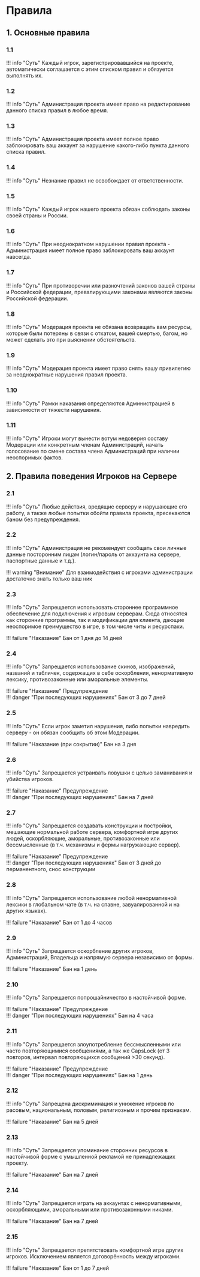 # Правила

## 1. Основные правила

### 1.1
!!! info "Суть"
    Каждый игрок, зарегистрировавшийся на проекте, автоматически соглашается с этим списком правил и обязуется выполнять их.

### 1.2
!!! info "Суть"
    Администрация проекта имеет право на редактирование данного списка правил в любое время.

### 1.3
!!! info "Суть"
    Администрация проекта имеет полное право заблокировать ваш аккаунт за нарушение какого-либо пункта данного списка правил.

### 1.4
!!! info "Суть"
    Незнание правил не освобождает от ответственности.

### 1.5
!!! info "Суть"
    Каждый игрок нашего проекта обязан соблюдать законы своей страны и России.

### 1.6
!!! info "Суть"
    При неоднократном нарушении правил проекта - Администрация имеет полное право заблокировать ваш аккаунт навсегда.

### 1.7
!!! info "Суть"
    При противоречии или разночтений законов вашей страны и Российской федерации, превалирующими законами являются законы Российской федерации.

### 1.8
!!! info "Суть"
    Модерация проекта не обязана возвращать вам ресурсы, которые были потеряны в связи с откатом, вашей смертью, багом, но может сделать это при выяснении обстоятельств.

### 1.9
!!! info "Суть"
    Модерация проекта имеет право снять вашу привилегию за неоднократные нарушения правил проекта.

### 1.10
!!! info "Суть"
    Рамки наказания определяются Администрацией в зависимости от тяжести нарушения.

### 1.11
!!! info "Суть"
    Игроки могут вынести вотум недоверия составу Модерации или конкретным членам Администраций, начать голосование по смене состава члена Администраций при наличии неоспоримых фактов.


## 2. Правила поведения Игроков на Сервере

### 2.1
!!! info "Суть"
    Любые действия, вредящие серверу и нарушающие его работу, а также любые попытки обойти правила проекта, пресекаются баном без предупреждения.

### 2.2
!!! info "Суть"
    Администрация не рекомендует сообщать свои личные данные посторонним лицам (логин/пароль от аккаунта на сервере, паспортные данные и т.д.).

!!! warning "Внимание"
    Для взаимодействия с игроками администрации достаточно знать только ваш ник

### 2.3
!!! info "Суть"
    Запрещается использовать стороннее программное обеспечение для подключения к игровым серверам. Сюда относятся как сторонние программы, так и модификации для клиента, дающие неоспоримое преимущество в игре, в том числе читы и ресурспаки.

!!! failure "Наказание"
    Бан от 1 дня до 14 дней

### 2.4
!!! info "Суть"
    Запрещается использование скинов, изображений, названий и табличек, содержащих в себе оскорбления, ненормативную лексику, противозаконные или аморальные элементы.

!!! failure "Наказание"
    Предупреждение  
    !!! danger "При последующих нарушениях"
        Бан от 3 до 7 дней

### 2.5
!!! info "Суть"
    Если игрок заметил нарушения, либо попытки навредить серверу - он обязан сообщить об этом Модерации.

!!! failure "Наказание (при сокрытии)"
    Бан на 3 дня

### 2.6
!!! info "Суть"
    Запрещается устраивать ловушки с целью заманивания и убийства игроков.

!!! failure "Наказание"
    Предупреждение  
    !!! danger "При последующих нарушениях"
        Бан на 7 дней

### 2.7
!!! info "Суть"
    Запрещается создавать конструкции и постройки, мешающие нормальной работе сервера, комфортной игре других людей, оскорбляющие, аморальные, противозаконные или бессмысленные (в т.ч. механизмы и фермы нагружающие сервер).

!!! failure "Наказание"
    Предупреждение  
    !!! danger "При последующих нарушениях"
        Бан от 3 дней до перманентного, снос конструкции

### 2.8
!!! info "Суть"
    Запрещается использование любой ненормативной лексики в глобальном чате (в т.ч. на спавне, завуалированной и на других языках).

!!! failure "Наказание"
    Бан от 1 до 4 часов

### 2.9
!!! info "Суть"
    Запрещается оскорбление других игроков, Администраций, Владельца и напрямую сервера независимо от формы.

!!! failure "Наказание"
    Бан на 1 день

### 2.10
!!! info "Суть"
    Запрещается попрошайничество в настойчивой форме.

!!! failure "Наказание"
    Предупреждение  
    !!! danger "При последующих нарушениях"
        Бан на 4 часа

### 2.11
!!! info "Суть"
    Запрещается злоупотребление бессмысленными или часто повторяющимися сообщениями, а так же CapsLock (от 3 повторов, интервал повторяющихся сообщений >30 секунд).

!!! failure "Наказание"
    Предупреждение  
    !!! danger "При последующих нарушениях"
        Бан на 1 день

### 2.12
!!! info "Суть"
    Запрещена дискриминация и унижение игроков по расовым, национальным, половым, религиозным и прочим признакам.

!!! failure "Наказание"
    Бан на 5 дней

### 2.13
!!! info "Суть"
    Запрещается упоминание сторонних ресурсов в настойчивой форме с умышленной рекламой не принадлежащих проекту.

!!! failure "Наказание"
    Бан на 7 дней

### 2.14
!!! info "Суть"
    Запрещается играть на аккаунтах с ненормативными, оскорбляющими, аморальными или противозаконными никами.

!!! failure "Наказание"
    Бан на 7 дней

### 2.15
!!! info "Суть"
    Запрещается препятствовать комфортной игре других игроков. Исключением является договорённость между игроками.

!!! failure "Наказание"
    Бан от 1 до 7 дней
